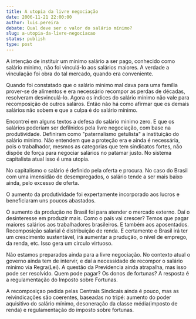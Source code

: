 ```yaml
---
title: A utopia da livre negociação
date: 2006-11-21 22:00:00
author: luis.pereira
debate: Qual deve ser o valor do salário mínimo?
slug: a-utopia-da-livre-negociacao
status: publish 
type: post
---
```


A intenção de instituir um mínimo salário a ser pago, conhecido como salário mínimo, não foi vinculá-lo aos salários maiores. A verdade a vinculação foi obra do tal mercado, quando era conveniente.  

Quando foi constatado que o salário minimo mal dava para uma família prover-se de alimentos e era necessário recompor as perdas de décadas, resolveram desvinculá-lo. Agora os índices do salário mínimo não vale para recomposição de outros saláros. Então não há como afirmar que os demais salários não sobem e que a culpa é do salário mínimo.  

Encontrei em alguns textos a defesa do salário minimo zero. E que os salários poderiam ser defilnidos pela livre negociação, com base na produtividade. Definiram como "paternalismo getulista" a instituição do salário mínimo. Não entendem que a proteção era e ainda é necessária, pois o trabalhador, mesmos as categorias que tem sindicatos fortes, não dispõe de força para negociar salários no patamar justo. No sistema capitalista atual isso é uma utopia.  

No capitalismo o salário é definido pela oferta e procura. No caso do Brasil com uma imensidão de desempregados, o salário tende a ser mais baixo ainda, pelo excesso de oferta.  

O aumento da produtividade foi expertamente incorporado aos lucros e beneficiaram uns poucos abastados.  

O aumento da produção no Brasil foi para atender o mercado externo. Daí o desinteresse em produzir mais. Como o país vai crescer? Temos que pagar maiores salários aos trabalhadores brasileiros. E também aos aposentados. Recomposição salarial é distribuição de renda. E certamente o Brasil irá ter um crescimento sustentável, irá aumentar a prudução, o nível de emprego, da renda, etc. Isso gera um circulo virtuoso.  

Não estamos preparados ainda para a livre negociação. No contexto atual o governo ainda tem de intervir, e daí a necessidade de recompor o salário minimo via Regra(Lei). A questão da Previdencia ainda atrapalha, mas isso pode ser resolvido. Quem pode pagar? Os donos de fortunas? A resposta é a regulamentação do Imposto sobre Fortunas.  

A recomposiçao pedida pelas Centrais Sindicais ainda é pouco, mas as reivindicações são coerentes, baseadas no tripé: aumento do poder aquisitivo do salário mínimo, desoneração da classe média(imposto de renda) e regulamentação do imposto sobre fortunas.
